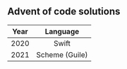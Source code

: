 ## Advent of code solutions

| Year  | Language |
| :---: |  :---:   |
| 2020  | Swift    |
| 2021  | Scheme (Guile) |
